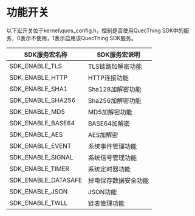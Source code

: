 # 功能开关

以下宏开关位于kernel\quos_config.h，控制是否使用QuecThing SDK中的服务，0表示不使用，1表示启用该QuecThing SDK服务。  

|SDK服务宏名称 |SDK服务宏说明  
|---|---
|SDK_ENABLE_TLS         |TLS链路加解密功能  
|SDK_ENABLE_HTTP         |HTTP连接功能 
|SDK_ENABLE_SHA1        |Sha128加解密功能  
|SDK_ENABLE_SHA256         |Sha256加解密功能  
|SDK_ENABLE_MD5         |MD5加解密功能  
|SDK_ENABLE_BASE64         |BASE64加解密  
|SDK_ENABLE_AES         |AES加解密  
|SDK_ENABLE_EVENT         |系统事件管理功能  
|SDK_ENABLE_SIGNAL         |系统信号管理功能  
|SDK_ENABLE_TIMER       |系统定时器功能   
|SDK_ENABLE_DATASAFE         |掉电保存数据安全功能  
|SDK_ENABLE_JSON         |JSON功能  
|SDK_ENABLE_TWLL         |链表管理功能